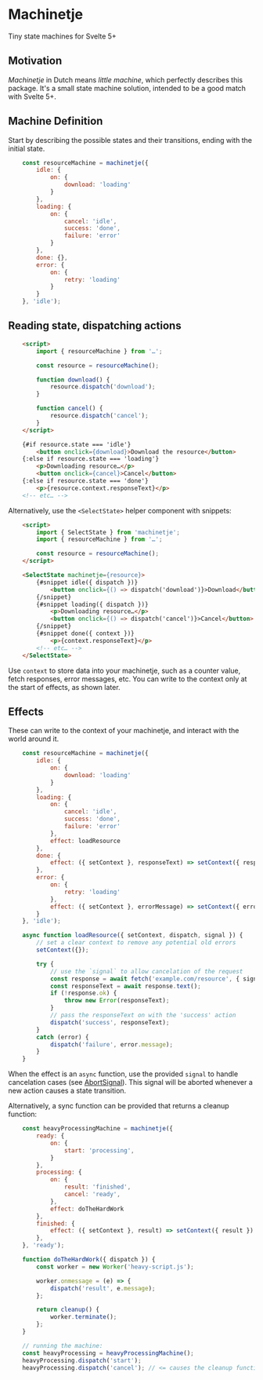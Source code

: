 # Machinetje
Tiny state machines for Svelte 5+

## Motivation
_Machinetje_ in Dutch means _little machine_, which perfectly describes this package. It's a small state machine solution, intended to be a good match with Svelte 5+.

## Machine Definition

Start by describing the possible states and their transitions, ending with the initial state.

```JavaScript
    const resourceMachine = machinetje({
        idle: {
            on: {
                download: 'loading'
            }
        },
        loading: {
            on: {
                cancel: 'idle',
                success: 'done',
                failure: 'error'
            }
        },
        done: {},
        error: {
            on: {
                retry: 'loading'
            }
        }
    }, 'idle');
```

## Reading state, dispatching actions

```HTML
    <script>
        import { resourceMachine } from '…';

        const resource = resourceMachine();

        function download() {
            resource.dispatch('download');
        }

        function cancel() {
            resource.dispatch('cancel');
        }
    </script>

    {#if resource.state === 'idle'}
        <button onclick={download}>Download the resource</button>
    {:else if resource.state === 'loading'}
        <p>Downloading resource…</p>
        <button onclick={cancel}>Cancel</button>
    {:else if resource.state === 'done'}
        <p>{resource.context.responseText}</p>
    <!-- etc… -->
```

Alternatively, use the `<SelectState>` helper component with snippets:

```HTML
    <script>
        import { SelectState } from 'machinetje';
        import { resourceMachine } from '…';

        const resource = resourceMachine();
    </script>

    <SelectState machinetje={resource}>
        {#snippet idle({ dispatch })}
            <button onclick={() => dispatch('download')}>Download</button>
        {/snippet}
        {#snippet loading({ dispatch })}
            <p>Downloading resource…</p>
            <button onclick={() => dispatch('cancel')}>Cancel</button>
        {/snippet}
        {#snippet done({ context })}
            <p>{context.responseText}</p>
        <!-- etc… -->
    </SelectState>
```

Use `context` to store data into your machinetje, such as a counter value, fetch responses, error messages, etc. You can write to the context only at the start of effects, as shown later.

## Effects

These can write to the context of your machinetje, and interact with the world around it.

```JavaScript
    const resourceMachine = machinetje({
        idle: {
            on: {
                download: 'loading'
            }
        },
        loading: {
            on: {
                cancel: 'idle',
                success: 'done',
                failure: 'error'
            },
            effect: loadResource
        },
        done: {
            effect: ({ setContext }, responseText) => setContext({ responseText })
        },
        error: {
            on: {
                retry: 'loading'
            },
            effect: ({ setContext }, errorMessage) => setContext({ errorMessage })
        }
    }, 'idle');

    async function loadResource({ setContext, dispatch, signal }) {
        // set a clear context to remove any potential old errors
        setContext({});

        try {
            // use the `signal` to allow cancelation of the request
            const response = await fetch('example.com/resource', { signal });
            const responseText = await response.text();
            if (!response.ok) {
                throw new Error(responseText);
            }
            // pass the responseText on with the 'success' action
            dispatch('success', responseText);
        }
        catch (error) {
            dispatch('failure', error.message);
        }
    }
```

When the effect is an `async` function, use the provided `signal` to handle cancelation cases (see [AbortSignal](https://developer.mozilla.org/en-US/docs/Web/API/AbortSignal)). This signal will be aborted whenever a new action causes a state transition.

Alternatively, a sync function can be provided that returns a cleanup function:

```JavaScript
    const heavyProcessingMachine = machinetje({
        ready: {
            on: {
                start: 'processing',
            }
        },
        processing: {
            on: {
                result: 'finished',
                cancel: 'ready',
            },
            effect: doTheHardWork
        },
        finished: {
            effect: ({ setContext }, result) => setContext({ result })
        },
    }, 'ready');

    function doTheHardWork({ dispatch }) {
        const worker = new Worker('heavy-script.js');

        worker.onmessage = (e) => {
            dispatch('result', e.message);
        };

        return cleanup() {
            worker.terminate();
        };
    }

    // running the machine:
    const heavyProcessing = heavyProcessingMachine();
    heavyProcessing.dispatch('start');
    heavyProcessing.dispatch('cancel'); // <= causes the cleanup function to run
```
